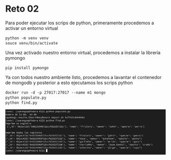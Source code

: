 # Reto 02
Para poder ejecutar los scrips de python, primeramente procedemos a activar un entorno virtual
```
python -m venv venv
souce venv/bin/activate
```

Una vez activado nuestro entorno virtual, procedemos a instalar la librería pymongo
```
pip install pymongo
```
Ya con todos nuestro ambiente listo, procedemos a lavantar el contenedor de mongodb y posterior a esto ejecutamos los scrips python

```
docker run -d -p 27017:27017 --name m1 mongo
python populate.py
python find.py
```

![Resultados ejecución](images/02.png)

